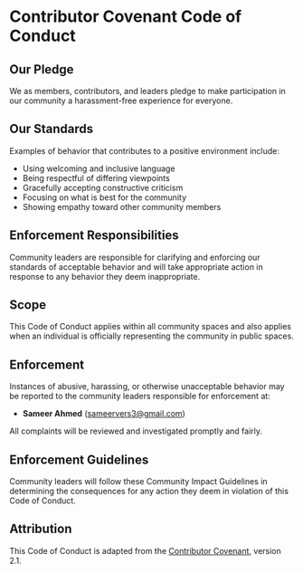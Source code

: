 # Contributor Covenant Code of Conduct

## Our Pledge

We as members, contributors, and leaders pledge to make participation in our community a harassment-free experience for everyone.

## Our Standards

Examples of behavior that contributes to a positive environment include:
- Using welcoming and inclusive language
- Being respectful of differing viewpoints
- Gracefully accepting constructive criticism
- Focusing on what is best for the community
- Showing empathy toward other community members

## Enforcement Responsibilities

Community leaders are responsible for clarifying and enforcing our standards of acceptable behavior and will take appropriate action in response to any behavior they deem inappropriate.

## Scope

This Code of Conduct applies within all community spaces and also applies when an individual is officially representing the community in public spaces.

## Enforcement

Instances of abusive, harassing, or otherwise unacceptable behavior may be reported to the community leaders responsible for enforcement at:
- **Sameer Ahmed** (sameervers3@gmail.com)

All complaints will be reviewed and investigated promptly and fairly.

## Enforcement Guidelines

Community leaders will follow these Community Impact Guidelines in determining the consequences for any action they deem in violation of this Code of Conduct.

## Attribution

This Code of Conduct is adapted from the [Contributor Covenant](https://www.contributor-covenant.org/), version 2.1.